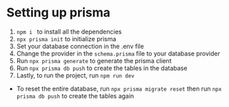 # Setting up prisma

1. `npm i ` to install all the dependencies
2. `npx prisma init` to initialize prisma
3. Set your database connection in the .env file
4. Change the provider in the `schema.prisma` file to your database provider
5. Run `npx prisma generate` to generate the prisma client
6. Run `npx prisma db push` to create the tables in the database
7. Lastly, to run the project, run `npm run dev`

- To reset the entire database, run `npx prisma migrate reset` then run `npx prisma db push` to create the tables again
